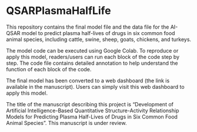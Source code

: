 # QSARPlasmaHalfLife

This repository contains the final model file and the data file for the AI-QSAR model to predict plasma half-lives of drugs in six common food animal species, including cattle, swine, sheep, goats, chickens, and turkeys.

The model code can be executed using Google Colab. To reproduce or apply this model, readers/users can run each block of the code step by step. The code file contains detailed annotation to help understand the function of each block of the code.

The final model has been converted to a web dashboard (the link is available in the manuscript). Users can simply visit this web dashboard to apply this model.

The title of the manuscript describing this project is “Development of Artificial Intelligence-Based Quantitative Structure-Activity Relationship Models for Predicting Plasma Half-Lives of Drugs in Six Common Food Animal Species”. This manuscript is under review.
